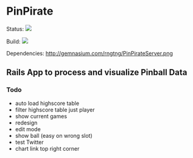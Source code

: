 # PinPirate

Status: ![](http://stillmaintained.com/rngtng/PinPirateServer.png)

Build: ![](http://travis-ci.org/rngtng/PinPirateServer.png)

Dependencies: http://gemnasium.com/rngtng/PinPirateServer.png

## Rails App to process and visualize Pinball Data


### Todo

  * auto load highscore table
  * filter highscore table just player
  * show current games
  * redesign
  * edit mode
  * show ball (easy on wrong slot)
  * test Twitter
  * chart link top right corner